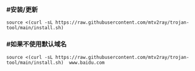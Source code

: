 ### #安装/更新

    source <(curl -sL https://raw.githubusercontent.com/mtv2ray/trojan-tool/main/install.sh)

### #如果不使用默认域名

    source <(curl -sL https://raw.githubusercontent.com/mtv2ray/trojan-tool/main/install.sh)  www.baidu.com